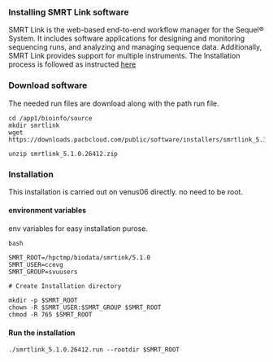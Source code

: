 ### Installing SMRT Link software

SMRT Link is the web-based end-to-end workflow manager for the Sequel® System. It includes software
applications for designing and monitoring sequencing runs, and analyzing and managing sequence data.
Additionally, SMRT Link provides support for multiple instruments. The Installation process is followed as instructed [here](http://programs.pacificbiosciences.com/l/1652/2018-03-20/3wrpm1/1652/190668/SMRT_Link_Software_Installation__v5.1.0_.pdf)

### Download software 

The needed run files are download along with the path run file.

```
cd /app1/bioinfo/source
mkdir smrtlink
wget https://downloads.pacbcloud.com/public/software/installers/smrtlink_5.1.0.26412.zip

unzip smrtlink_5.1.0.26412.zip

```

### Installation

This installation is carried out on venus06 directly. no need to be root.

#### environment variables 
env variables for easy installation purose.
```
bash

SMRT_ROOT=/hpctmp/biodata/smrtink/5.1.0
SMRT_USER=ccevg
SMRT_GROUP=svuusers

# Create Installation directory

mkdir -p $SMRT_ROOT
chown -R $SMRT_USER:$SMRT_GROUP $SMRT_ROOT
chmod -R 765 $SMRT_ROOT

```

#### Run the installation

```
./smrtlink_5.1.0.26412.run --rootdir $SMRT_ROOT

```